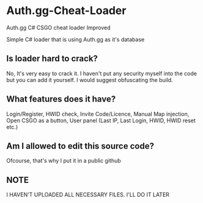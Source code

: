 # Auth.gg-Cheat-Loader
Auth.gg C# CSGO cheat loader Improved

Simple C# loader that is using Auth.gg as it's database

Is loader hard to crack?
-
No, It's very easy to crack it. I haven't put any security myself into the code but you can add it yourself. I would suggest obfuscating the build.


What features does it have?
-
Login/Register,
HWID check,
Invite Code/Licence,
Manual Map injection,
Open CSGO as a button,
User panel (Last IP, Last Login, HWID, HWID reset etc.)

Am I allowed to edit this source code?
-

Ofcourse, that's why I put it in a public github

NOTE
---

I HAVEN'T UPLOADED ALL NECESSARY FILES. I'LL DO IT LATER
